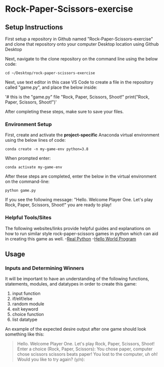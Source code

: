# Rock-Paper-Scissors-exercise

## Setup Instructions
First setup a repository in Github named "Rock-Paper-Scissors-exercise" and clone that repository onto your computer Desktop location using Github Desktop

Next, navigate to the clone repository on the command line using the below code:
```
cd ~/Desktop/rock-paper-scissors-exercise
```

Next, use text editor in this case VS Code to create a file in the repository called "game.py", and place the below inside:

'# this is the "game.py" file
"Rock, Paper, Scissors, Shoot!"
print("Rock, Paper, Scissors, Shoot!")'

After completing these steps, make sure to save your files.

### Environment Setup

First, create and activate the **project-specific** Anaconda virtual environment using the below lines of code:
```
conda create -n my-game-env python=3.8
```

When prompted enter: 
```
conda activate my-game-env
```

After these steps are completed, enter the below in the virtual environment on the command-line:
```
python game.py
```
If you see the following message: "Hello. Welcome Player One. Let's play Rock, Paper, Scissors, Shoot!" you are ready to play!

### Helpful Tools/Sites

The following websites/links provide helpful guides and explanations on how to run similar style rock-paper-scissors games in python which can aid in creating this game as well.
-[Real Python](https://realpython.com/python-rock-paper-scissors/)
-[Hello World Program](https://thehelloworldprogram.com/python/python-game-rock-paper-scissors/)


## Usage

### Inputs and Determining Winners

It will be important to have an understanding of the following functions, statements, modules, and datatypes in order to create this game:

1. input function
2. if/elif/else 
3. random module
4. exit keyword
5. choice function
6. list datatype


An example of the expected desire output after one game should look something like this:
>Hello. Welcome Player One. Let's play Rock, Paper, Scissors, Shoot!
>Enter a choice (Rock, Paper, Scissors): 
>You chose paper, 
>computer chose scissors
>scissors beats paper! You lost to the computer, uh oh!
>Would you like to try again? (y/n):
